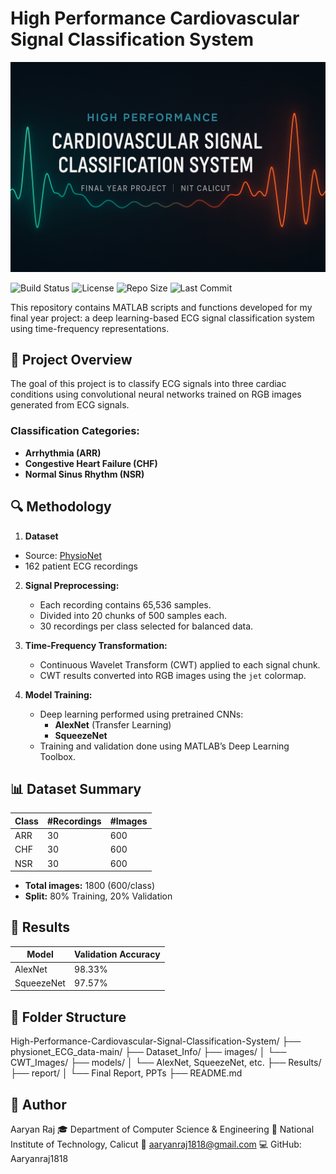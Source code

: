 # High Performance Cardiovascular Signal Classification System
![Banner](https://github.com/Aaryanraj1818/High-Performance-ECG-Classification/blob/main/banner.png?raw=true)

![Build Status](https://img.shields.io/badge/build-passing-brightgreen)
![License](https://img.shields.io/badge/license-MIT-blue)
![Repo Size](https://img.shields.io/github/repo-size/Aaryanraj1818/High-Performance-ECG-Classification)
![Last Commit](https://img.shields.io/github/last-commit/Aaryanraj1818/High-Performance-ECG-Classification)

This repository contains MATLAB scripts and functions developed for my final year project: a deep learning-based ECG signal classification system using time-frequency representations.

## 📌 Project Overview

The goal of this project is to classify ECG signals into three cardiac conditions using convolutional neural networks trained on RGB images generated from ECG signals.

### Classification Categories:
- **Arrhythmia (ARR)**
- **Congestive Heart Failure (CHF)**
- **Normal Sinus Rhythm (NSR)**

## 🔍 Methodology

1. **Dataset**
 - Source: [PhysioNet](https://physionet.org/)
- 162 patient ECG recordings

2. **Signal Preprocessing:**
   - Each recording contains 65,536 samples.
   - Divided into 20 chunks of 500 samples each.
   - 30 recordings per class selected for balanced data.

2. **Time-Frequency Transformation:**
   - Continuous Wavelet Transform (CWT) applied to each signal chunk.
   - CWT results converted into RGB images using the `jet` colormap.

3. **Model Training:**
   - Deep learning performed using pretrained CNNs:
     - **AlexNet** (Transfer Learning)
     - **SqueezeNet**
   - Training and validation done using MATLAB’s Deep Learning Toolbox.

## 📊 Dataset Summary

| Class | #Recordings | #Images |
|-------|-------------|---------|
| ARR   | 30          | 600     |
| CHF   | 30          | 600     |
| NSR   | 30          | 600     |

- **Total images:** 1800 (600/class)
- **Split:** 80% Training, 20% Validation

## 🧠 Results

| Model      | Validation Accuracy |
|------------|---------------------|
| AlexNet    | 98.33%              |
| SqueezeNet | 97.57%              |

## 📁 Folder Structure
High-Performance-Cardiovascular-Signal-Classification-System/
├── physionet_ECG_data-main/
├── Dataset_Info/
├── images/
│ └── CWT_Images/
├── models/
│ └── AlexNet, SqueezeNet, etc.
├── Results/
├── report/
│ └── Final Report, PPTs
├── README.md



## 👤 Author
Aaryan Raj
🎓 Department of Computer Science & Engineering
🏫 National Institute of Technology, Calicut
📧 aaryanraj1818@gmail.com
💻 GitHub: Aaryanraj1818

